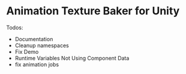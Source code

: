 # Animation Texture Baker for Unity

Todos:

- Documentation
- Cleanup namespaces
- Fix Demo
- Runtime Variables Not Using Component Data
- fix animation jobs